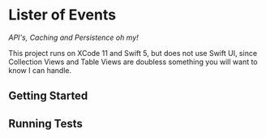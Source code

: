 # Lister of Events
_API's, Caching and Persistence oh my!_

This project runs on XCode 11 and Swift 5, but does not use Swift UI, since Collection Views and Table Views are doubless something you will want to know I can handle.

## Getting Started

## Running Tests
